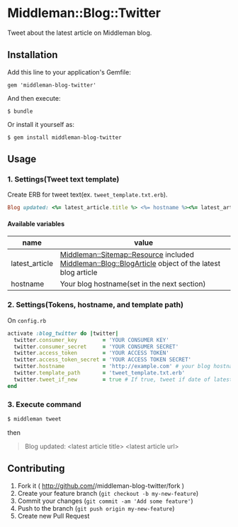 # Middleman::Blog::Twitter

Tweet about the latest article on Middleman blog.

## Installation

Add this line to your application's Gemfile:

    gem 'middleman-blog-twitter'

And then execute:

    $ bundle

Or install it yourself as:

    $ gem install middleman-blog-twitter

## Usage
### 1. Settings(Tweet text template)
Create ERB for tweet text(ex. `tweet_template.txt.erb`).

```ruby
Blog updated: <%= latest_article.title %> <%= hostname %><%= latest_article.url %>
```

#### Available variables

|name|value|
|---|---|
|latest_article|[Middleman::Sitemap::Resource](http://www.rubydoc.info/github/middleman/middleman/Middleman/Sitemap/Resource) included [Middleman::Blog::BlogArticle](http://www.rubydoc.info/github/middleman/middleman-blog/master/Middleman/Blog/BlogArticle) object of the latest blog article|
|hostname|Your blog hostname(set in the next section)|


### 2. Settings(Tokens, hostname, and template path)
On `config.rb`

```ruby
activate :blog_twitter do |twitter|
  twitter.consumer_key        = 'YOUR CONSUMER KEY'
  twitter.consumer_secret     = 'YOUR CONSUMER SECRET'
  twitter.access_token        = 'YOUR ACCESS TOKEN'
  twitter.access_token_secret = 'YOUR ACCESS TOKEN SECRET'
  twitter.hostname            = 'http://example.com' # your blog hostname
  twitter.template_path       = 'tweet_template.txt.erb'
  twitter.tweet_if_new        = true # If true, tweet if date of latest article is within 1 day. If false, tweet anyway. (Default: true)
end
```

### 3. Execute command
```sh
$ middleman tweet
```

then

> Blog updated: \<latest article title\> \<latest article url\>

## Contributing

1. Fork it ( http://github.com/<my-github-username>/middleman-blog-twitter/fork )
2. Create your feature branch (`git checkout -b my-new-feature`)
3. Commit your changes (`git commit -am 'Add some feature'`)
4. Push to the branch (`git push origin my-new-feature`)
5. Create new Pull Request
